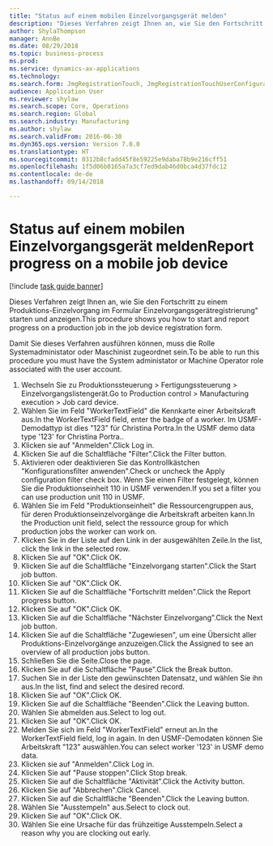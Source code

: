 ```yaml
--- 
title: "Status auf einem mobilen Einzelvorgangsgerät melden"
description: "Dieses Verfahren zeigt Ihnen an, wie Sie den Fortschritt zu einem Produktions-Einzelvorgang im Formular Einzelvorgangsgerätregistrierung\" starten und anzeigen."
author: ShylaThompson
manager: AnnBe
ms.date: 08/29/2018
ms.topic: business-process
ms.prod: 
ms.service: dynamics-ax-applications
ms.technology: 
ms.search.form: JmgRegistrationTouch, JmgRegistrationTouchUserConfiguration, JmgRegistrationTouchStart, JmgRegistrationTouchReportFeedback, JmgRegistrationTouchAssignedJobs, JmgRegistrationTouchBreak, JmgRegistrationTouchLeave, JmgRegistrationTouchIndirectActivity, JmgDialogForm
audience: Application User
ms.reviewer: shylaw
ms.search.scope: Core, Operations
ms.search.region: Global
ms.search.industry: Manufacturing
ms.author: shylaw
ms.search.validFrom: 2016-06-30
ms.dyn365.ops.version: Version 7.0.0
ms.translationtype: HT
ms.sourcegitcommit: 0312b8cfadd45f8e59225e9daba78b9e216cff51
ms.openlocfilehash: 1f5d06b0165a7a3cf7ed9dab46d0bca4d37fdc12
ms.contentlocale: de-de
ms.lasthandoff: 09/14/2018

---
```

# <a name="report-progress-on-a-mobile-job-device"></a><span data-ttu-id="cd1ab-103">Status auf einem mobilen Einzelvorgangsgerät melden</span><span class="sxs-lookup"><span data-stu-id="cd1ab-103">Report progress on a mobile job device</span></span>

[!include [task guide banner](../../includes/task-guide-banner.md)]

<span data-ttu-id="cd1ab-104">Dieses Verfahren zeigt Ihnen an, wie Sie den Fortschritt zu einem Produktions-Einzelvorgang im Formular Einzelvorgangsgerätregistrierung" starten und anzeigen.</span><span class="sxs-lookup"><span data-stu-id="cd1ab-104">This procedure shows you how to start and report progress on a production job in the job device registration form.</span></span>



<span data-ttu-id="cd1ab-105">Damit Sie dieses Verfahren ausführen können, muss die Rolle Systemadministator oder Maschinist zugeordnet sein.</span><span class="sxs-lookup"><span data-stu-id="cd1ab-105">To be able to run this procedure you must have the System administator or Machine Operator role associated with the user account.</span></span>

1. <span data-ttu-id="cd1ab-106">Wechseln Sie zu Produktionssteuerung > Fertigungssteuerung > Einzelvorgangslistengerät.</span><span class="sxs-lookup"><span data-stu-id="cd1ab-106">Go to Production control > Manufacturing execution > Job card device.</span></span>
2. <span data-ttu-id="cd1ab-107">Wählen Sie im Feld "WorkerTextField" die Kennkarte einer Arbeitskraft aus.</span><span class="sxs-lookup"><span data-stu-id="cd1ab-107">In the WorkerTextField field, enter the badge of a worker.</span></span> <span data-ttu-id="cd1ab-108">Im USMF-Demodattyp ist dies "123" für Christina Portra.</span><span class="sxs-lookup"><span data-stu-id="cd1ab-108">In the USMF demo data type '123' for Christina Portra..</span></span>
3. <span data-ttu-id="cd1ab-109">Klicken sie auf "Anmelden".</span><span class="sxs-lookup"><span data-stu-id="cd1ab-109">Click Log in.</span></span>
4. <span data-ttu-id="cd1ab-110">Klicken Sie auf die Schaltfläche "Filter".</span><span class="sxs-lookup"><span data-stu-id="cd1ab-110">Click the Filter button.</span></span>
5. <span data-ttu-id="cd1ab-111">Aktivieren oder deaktivieren Sie das Kontrollkästchen "Konfigurationsfilter anwenden".</span><span class="sxs-lookup"><span data-stu-id="cd1ab-111">Check or uncheck the Apply configuration filter check box.</span></span> <span data-ttu-id="cd1ab-112">Wenn Sie einen Filter festgelegt, können Sie die Produktionseinheit 110 in USMF verwenden.</span><span class="sxs-lookup"><span data-stu-id="cd1ab-112">If you set a filter you can use production unit 110 in USMF.</span></span>
6. <span data-ttu-id="cd1ab-113">Wählen Sie im Feld "Produktionseinheit" die Ressourcengruppen aus, für deren Produktionseinzelvorgänge die Arbeitskraft arbeiten kann.</span><span class="sxs-lookup"><span data-stu-id="cd1ab-113">In the Production unit field, select the ressource group for which production jobs the worker can work on.</span></span>
7. <span data-ttu-id="cd1ab-114">Klicken Sie in der Liste auf den Link in der ausgewählten Zeile.</span><span class="sxs-lookup"><span data-stu-id="cd1ab-114">In the list, click the link in the selected row.</span></span>
8. <span data-ttu-id="cd1ab-115">Klicken Sie auf "OK".</span><span class="sxs-lookup"><span data-stu-id="cd1ab-115">Click OK.</span></span>
9. <span data-ttu-id="cd1ab-116">Klicken Sie auf die Schaltfläche "Einzelvorgang starten".</span><span class="sxs-lookup"><span data-stu-id="cd1ab-116">Click the Start job button.</span></span>
10. <span data-ttu-id="cd1ab-117">Klicken Sie auf "OK".</span><span class="sxs-lookup"><span data-stu-id="cd1ab-117">Click OK.</span></span>
11. <span data-ttu-id="cd1ab-118">Klicken Sie auf die Schaltfläche "Fortschritt melden".</span><span class="sxs-lookup"><span data-stu-id="cd1ab-118">Click the Report progress button.</span></span>
12. <span data-ttu-id="cd1ab-119">Klicken Sie auf "OK".</span><span class="sxs-lookup"><span data-stu-id="cd1ab-119">Click OK.</span></span>
13. <span data-ttu-id="cd1ab-120">Klicken Sie auf die Schaltfläche "Nächster Einzelvorgang".</span><span class="sxs-lookup"><span data-stu-id="cd1ab-120">Click the Next job button.</span></span>
14. <span data-ttu-id="cd1ab-121">Klicken Sie auf die Schaltfläche "Zugewiesen", um eine Übersicht aller Produktions-Einzelvorgänge anzuzeigen.</span><span class="sxs-lookup"><span data-stu-id="cd1ab-121">Click the Assigned to see an overview of all production jobs button.</span></span>
15. <span data-ttu-id="cd1ab-122">Schließen Sie die Seite.</span><span class="sxs-lookup"><span data-stu-id="cd1ab-122">Close the page.</span></span>
16. <span data-ttu-id="cd1ab-123">Klicken Sie auf die Schaltfläche "Pause".</span><span class="sxs-lookup"><span data-stu-id="cd1ab-123">Click the Break button.</span></span>
17. <span data-ttu-id="cd1ab-124">Suchen Sie in der Liste den gewünschten Datensatz, und wählen Sie ihn aus.</span><span class="sxs-lookup"><span data-stu-id="cd1ab-124">In the list, find and select the desired record.</span></span>
18. <span data-ttu-id="cd1ab-125">Klicken Sie auf "OK".</span><span class="sxs-lookup"><span data-stu-id="cd1ab-125">Click OK.</span></span>
19. <span data-ttu-id="cd1ab-126">Klicken Sie auf die Schaltfläche "Beenden".</span><span class="sxs-lookup"><span data-stu-id="cd1ab-126">Click the Leaving button.</span></span>
20. <span data-ttu-id="cd1ab-127">Wählen Sie abmelden aus.</span><span class="sxs-lookup"><span data-stu-id="cd1ab-127">Select to log out.</span></span>
21. <span data-ttu-id="cd1ab-128">Klicken Sie auf "OK".</span><span class="sxs-lookup"><span data-stu-id="cd1ab-128">Click OK.</span></span>
22. <span data-ttu-id="cd1ab-129">Melden Sie sich im Feld "WorkerTextField" erneut an.</span><span class="sxs-lookup"><span data-stu-id="cd1ab-129">In the WorkerTextField field, log in again.</span></span> <span data-ttu-id="cd1ab-130">In den USMF-Demodaten können Sie Arbeitskraft "123" auswählen.</span><span class="sxs-lookup"><span data-stu-id="cd1ab-130">You can select worker '123' in USMF demo data.</span></span>
23. <span data-ttu-id="cd1ab-131">Klicken sie auf "Anmelden".</span><span class="sxs-lookup"><span data-stu-id="cd1ab-131">Click Log in.</span></span>
24. <span data-ttu-id="cd1ab-132">Klicken Sie auf "Pause stoppen".</span><span class="sxs-lookup"><span data-stu-id="cd1ab-132">Click Stop break.</span></span>
25. <span data-ttu-id="cd1ab-133">Klicken Sie auf die Schaltfläche "Aktivität".</span><span class="sxs-lookup"><span data-stu-id="cd1ab-133">Click the Activity button.</span></span>
26. <span data-ttu-id="cd1ab-134">Klicken Sie auf "Abbrechen".</span><span class="sxs-lookup"><span data-stu-id="cd1ab-134">Click Cancel.</span></span>
27. <span data-ttu-id="cd1ab-135">Klicken Sie auf die Schaltfläche "Beenden".</span><span class="sxs-lookup"><span data-stu-id="cd1ab-135">Click the Leaving button.</span></span>
28. <span data-ttu-id="cd1ab-136">Wählen Sie "Ausstempeln" aus.</span><span class="sxs-lookup"><span data-stu-id="cd1ab-136">Select to clock out.</span></span>
29. <span data-ttu-id="cd1ab-137">Klicken Sie auf "OK".</span><span class="sxs-lookup"><span data-stu-id="cd1ab-137">Click OK.</span></span>
30. <span data-ttu-id="cd1ab-138">Wählen Sie eine Ursache für das frühzeitige Ausstempeln.</span><span class="sxs-lookup"><span data-stu-id="cd1ab-138">Select a reason why you are clocking out early.</span></span>


